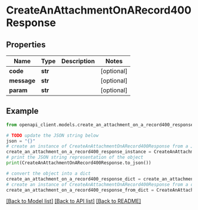 # CreateAnAttachmentOnARecord400Response


## Properties

Name | Type | Description | Notes
------------ | ------------- | ------------- | -------------
**code** | **str** |  | [optional] 
**message** | **str** |  | [optional] 
**param** | **str** |  | [optional] 

## Example

```python
from openapi_client.models.create_an_attachment_on_a_record400_response import CreateAnAttachmentOnARecord400Response

# TODO update the JSON string below
json = "{}"
# create an instance of CreateAnAttachmentOnARecord400Response from a JSON string
create_an_attachment_on_a_record400_response_instance = CreateAnAttachmentOnARecord400Response.from_json(json)
# print the JSON string representation of the object
print(CreateAnAttachmentOnARecord400Response.to_json())

# convert the object into a dict
create_an_attachment_on_a_record400_response_dict = create_an_attachment_on_a_record400_response_instance.to_dict()
# create an instance of CreateAnAttachmentOnARecord400Response from a dict
create_an_attachment_on_a_record400_response_from_dict = CreateAnAttachmentOnARecord400Response.from_dict(create_an_attachment_on_a_record400_response_dict)
```
[[Back to Model list]](../README.md#documentation-for-models) [[Back to API list]](../README.md#documentation-for-api-endpoints) [[Back to README]](../README.md)


